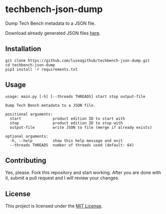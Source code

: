 # techbench-json-dump
Dump Tech Bench metadata to a JSON file.

Download already generated JSON files [here](https://discord.com/channels/739210784978239550/782596291926294529).

## Installation
```
git clone https://github.com/luzeagithub/techbench-json-dump.git
cd techbench-json-dump
pip3 install -r requirements.txt
```

## Usage
```
usage: main.py [-h] [--threads THREADS] start stop output-file

Dump Tech Bench metadata to a JSON file.

positional arguments:
  start              product edition ID to start with
  stop               product edition ID to stop with
  output-file        write JSON to file (merge if already exists)

optional arguments:
  -h, --help         show this help message and exit
  --threads THREADS  number of threads used (default: 64)
```

## Contributing
Yes, please. Fork this repository and start working. After you are done with it, submit a pull request and I will review your changes.

## License
This project is licensed under the [MIT License](LICENSE).
